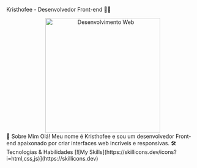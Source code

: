 Kristhofee - Desenvolvedor Front-end 👨‍💻
<div align="center"> <img src="https://media.giphy.com/media/qgQUggAC3Pfv687qPC/giphy.gif" width="300" alt="Desenvolvimento Web"> </div>
👋 Sobre Mim
Olá! Meu nome é Kristhofee e sou um desenvolvedor Front-end apaixonado por criar interfaces web incríveis e responsivas.
🛠 Tecnologias & Habilidades
[![My Skills](https://skillicons.dev/icons?i=html,css,js)](https://skillicons.dev)
